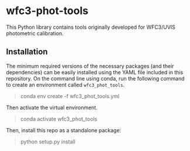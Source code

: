 # wfc3-phot-tools

This Python library contains tools originally developed for WFC3/UVIS photometric calibration.

## Installation

The minimum required versions of the necessary packages (and their dependencies) can be easily installed using the YAML file included in this repository. On the command line using conda, run the following command to create an environment called `wfc3_phot_tools`.

> conda env create -f wfc3_phot_tools.yml

Then activate the virtual environment.

> conda activate wfc3_phot_tools

Then, install this repo as a standalone package:

> python setup.py install
